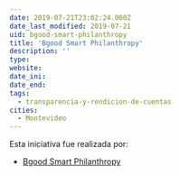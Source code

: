```yaml
---
date: 2019-07-21T23:02:24.000Z
date_last_modified: 2019-07-21
uid: bgood-smart-philanthropy
title: 'Bgood Smart Philanthropy'
description: ''
type: 
website: 
date_ini: 
date_end: 
tags:
  - transparencia-y-rendicion-de-cuentas
cities: 
  - Montevideo
---
```


Esta iniciativa fue realizada por:

- [Bgood Smart Philanthropy](/organizaciones/bgood-smart-philanthropy)
